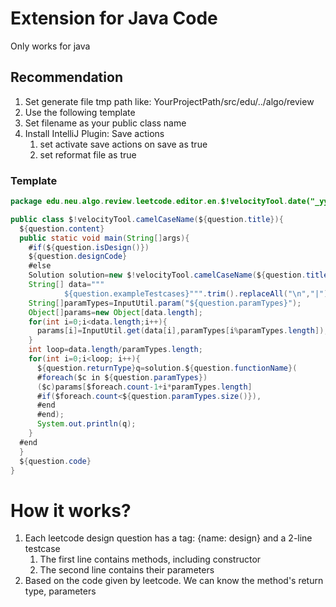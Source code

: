 # Extension for Java Code
Only works for java

## Recommendation

1. Set generate file tmp path like: YourProjectPath/src/edu/../algo/review
2. Use the following template
3. Set filename as your public class name
4. Install IntelliJ Plugin: Save actions
   1. set activate save actions on save as true
   2. set reformat file as true

### Template

```java
package edu.neu.algo.review.leetcode.editor.en.$!velocityTool.date("_yyyyMMdd");

public class $!velocityTool.camelCaseName(${question.title}){
  ${question.content}
  public static void main(String[]args){
    #if(${question.isDesign()})
    ${question.designCode}
    #else
    Solution solution=new $!velocityTool.camelCaseName(${question.title})().new Solution();
    String[] data="""
            ${question.exampleTestcases}""".trim().replaceAll("\n","|").split("\\|");
    String[]paramTypes=InputUtil.param("${question.paramTypes}");
    Object[]params=new Object[data.length];
    for(int i=0;i<data.length;i++){
      params[i]=InputUtil.get(data[i],paramTypes[i%paramTypes.length]);
    }
    int loop=data.length/paramTypes.length;
    for(int i=0;i<loop; i++){
      ${question.returnType}q=solution.${question.functionName}(
      #foreach($c in ${question.paramTypes})
      ($c)params[$foreach.count-1+i*paramTypes.length]
      #if($foreach.count<${question.paramTypes.size()}),
      #end
      #end);
      System.out.println(q);
    }
  #end
  }
  ${question.code}
}


```


# How it works?

1. Each leetcode design question has a tag: {name: design} and a 2-line testcase
   1. The first line contains methods, including constructor
   2. The second line contains their parameters 
2. Based on the code given by leetcode. We can know the method's return type, parameters
